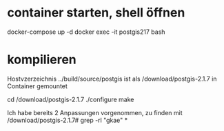 # container starten, shell öffnen

docker-compose up -d
docker exec -it postgis217 bash

# kompilieren

Hostvzerzeichnis ../build/source/postgis ist als /download/postgis-2.1.7 in Container gemountet

cd /download/postgis-2.1.7
./configure
make

Ich habe bereits 2 Anpassungen vorgenommen, zu finden mit
/download/postgis-2.1.7# grep -rl "gkae" *
